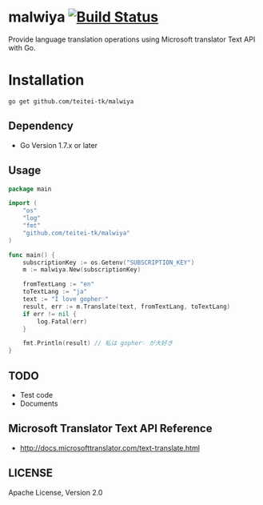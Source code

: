 # malwiya [![Build Status](https://travis-ci.org/teitei-tk/malwiya.svg?branch=master)](https://travis-ci.org/teitei-tk/malwiya)
Provide language translation operations using Microsoft translator Text API with Go.

# Installation
```
go get github.com/teitei-tk/malwiya
```

## Dependency
* Go Version 1.7.x or later

## Usage
```go
package main

import (
    "os"
    "log"
    "fmt"
    "github.com/teitei-tk/malwiya"
)

func main() {
    subscriptionKey := os.Getenv("SUBSCRIPTION_KEY")
    m := malwiya.New(subscriptionKey)

    fromTextLang := "en"
    toTextLang := "ja"
    text := "I love gopher♡"
    result, err := m.Translate(text, fromTextLang, toTextLang)
    if err != nil {
        log.Fatal(err)
    }

    fmt.Println(result) // 私は gopher♡ が大好き
}
```

## TODO
* Test code
* Documents

## Microsoft Translator Text API Reference
* http://docs.microsofttranslator.com/text-translate.html

## LICENSE
Apache License, Version 2.0
